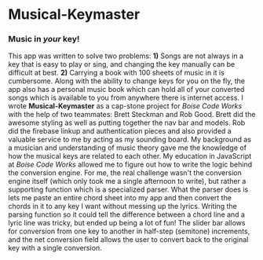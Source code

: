 # Musical-Keymaster
### Music in *your* key!
This app was written to solve two problems: **1)** Songs are not always in a key that is easy to play or sing, and changing the key manually can be difficult at best. **2)** Carrying a book with 100 sheets of music in it is cumbersome. Along with the ability to change keys for you on the fly, the app also has a personal music book which can hold all of your converted songs which is available to you from anywhere there is internet access.
I wrote **Musical-Keymaster** as a cap-stone project for *Boise Code Works* with the help of two teammates: Brett Steckman and Rob Good. Brett did the awesome styling as well as putting together the nav bar and models. Rob did the firebase linkup and authentication pieces and also provided a valuable service to me by acting as my sounding board. 
My background as a musician and understanding of music theory gave me the knowledge of how the musical keys are related to each other. My education in JavaScript at *Boise Code Works* allowed me to figure out how to write the logic behind the conversion engine. For me, the real challenge wasn't the conversion engine itself (which only took me a single afternoon to write), but rather a supporting function which is a specialized parser. What the parser does is lets me paste an entire chord sheet into my app and then convert the chords in it to any key I want without messing up the lyrics. Writing the parsing function so it could tell the difference between a chord line and a lyric line was tricky, but ended up being a lot of fun!
The slider bar allows for conversion from one key to another in half-step (semitone) increments, and the net conversion field allows the user to convert back to the original key with a single conversion.
